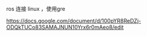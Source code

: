 
ros 连接 linux ，使用gre 

https://docs.google.com/document/d/100pYR8ReDZj-ODQkTUCo83SAMAJNUN10Yrx6r0mAeo8/edit
